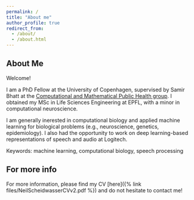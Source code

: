 ```yaml
---
permalink: /
title: "About me"
author_profile: true
redirect_from:
  - /about/
  - /about.html
---
```


About Me
------

Welcome!

I am a PhD Fellow at the University of Copenhagen, supervised by Samir Bhatt at the [Computational and Mathematical Public Health group](https://publichealth.ku.dk/about-the-department/section-epidemiology/research-epi/#collapse-1686303579196). I obtained my MSc in Life Sciences Engineering at EPFL, with a minor in computational neuroscience.

I am generally inerested in computational biology and applied machine learning for biological problems (e.g., neuroscience, genetics, epidemiology). I also had the opportunity to work on deep learning-based representations of speech and audio at Logitech.

Keywords: machine learning, computational biology, speech processing

For more info
------
For more information, please find my CV [here]({% link files/NeilScheidwasserCVv2.pdf %}) and do not hesitate to contact me!
